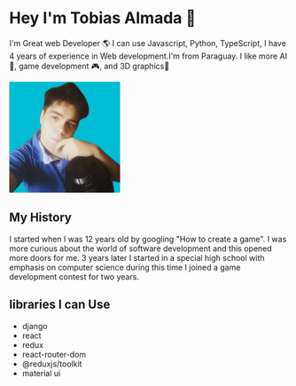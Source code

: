 # Hey I'm Tobias Almada 👋
I'm Great web Developer 🌎 I can use Javascript, Python, TypeScript, I have 4 years of experience in Web development.I'm from Paraguay. 
I like more AI🧠, game development 🎮, and 3D graphics🌌
<div>
	<img src="https://github.com/Almada2021/Almada2021/blob/master/faceBackground.png?raw=true"/>
</div>

## My History
I started when I was 12 years old by googling "How to create a game". I was more 
curious about the world of software development and this opened more doors for me. 
3 years later I started in a special high school with emphasis on computer science 
during this time I joined a game development contest for two years.


## libraries I can Use
+ django 
+ react
+ redux
+ react-router-dom
+ @reduxjs/toolkit
+ material ui
